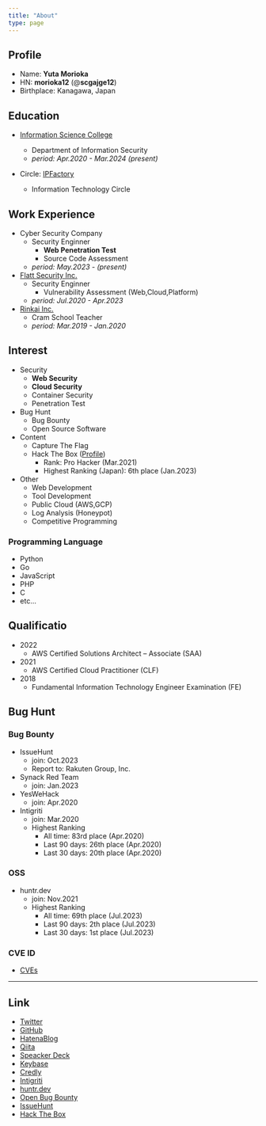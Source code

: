 ```yaml
---
title: "About"
type: page
---
```


## Profile
- Name: **Yuta Morioka**
- HN: **morioka12** (@**scgajge12**)
- Birthplace: Kanagawa, Japan

## Education
- [Information Science College](https://isc.iwasaki.ac.jp/)
  - Department of Information Security
  - *period: Apr.2020 - Mar.2024 (present)*

- Circle: [IPFactory](https://www.ipfactory.org/)
  - Information Technology Circle

## Work Experience
- Cyber Security Company
  - Security Enginner
    - **Web Penetration Test**
    - Source Code Assessment
  - *period: May.2023 - (present)*
- [Flatt Security Inc.](https://flatt.tech/)
  - Security Enginner
    - Vulnerability Assessment (Web,Cloud,Platform)
  - *period: Jul.2020 - Apr.2023*
- [Rinkai Inc.](https://www.rinkaiseminar.co.jp/)
  - Cram School Teacher
  - *period: Mar.2019 - Jan.2020*

## Interest
- Security
  - **Web Security**
  - **Cloud Security**
  - Container Security
  - Penetration Test
- Bug Hunt
  - Bug Bounty
  - Open Source Software
- Content
  - Capture The Flag
  - Hack The Box ([Profile](https://app.hackthebox.com/profile/503730))
    - Rank: Pro Hacker (Mar.2021)
    - Highest Ranking (Japan): 6th place (Jan.2023)
- Other
  - Web Development
  - Tool Development
  - Public Cloud (AWS,GCP)
  - Log Analysis (Honeypot)
  - Competitive Programming

### Programming Language
- Python
- Go
- JavaScript
- PHP
- C
-  etc...

## Qualificatio
- 2022
  - AWS Certified Solutions Architect – Associate (SAA)
- 2021
  - AWS Certified Cloud Practitioner (CLF)
- 2018
  - Fundamental Information Technology Engineer Examination (FE)

## Bug Hunt
### Bug Bounty
- IssueHunt
  - join: Oct.2023
  - Report to: Rakuten Group, Inc.
- Synack Red Team
  - join: Jan.2023
- YesWeHack
  - join: Apr.2020
- Intigriti
  - join: Mar.2020
  - Highest Ranking
    - All time: 83rd place (Apr.2020)
    - Last 90 days: 26th place (Apr.2020)
    - Last 30 days: 20th place (Apr.2020)

### OSS
- huntr.dev
  - join: Nov.2021
  - Highest Ranking
    - All time: 69th place (Jul.2023)
    - Last 90 days: 2th place (Jul.2023)
    - Last 30 days: 1st place (Jul.2023)

### CVE ID
- [CVEs](/cves/)

---

## Link
- [Twitter](https://twitter.com/scgajge12)
- [GitHub](https://github.com/scgajge12)
- [HatenaBlog](https://scgajge12.hatenablog.com/archive)
- [Qiita](https://qiita.com/scgajge12)
- [Speacker Deck](https://speakerdeck.com/scgajge12)
- [Keybase](https://keybase.io/morioka12)
- [Credly](https://www.credly.com/users/yuta-morioka.9fcde5f4)
- [Intigriti](https://www.intigriti.com/profile/morioka12)
- [huntr.dev](https://huntr.dev/users/scgajge12/)
- [Open Bug Bounty](https://www.openbugbounty.org/researchers/morioka12/)
- [IssueHunt](https://issuehunt.io/profiles/scgajge12)
- [Hack The Box](https://www.hackthebox.eu/profile/503730)
